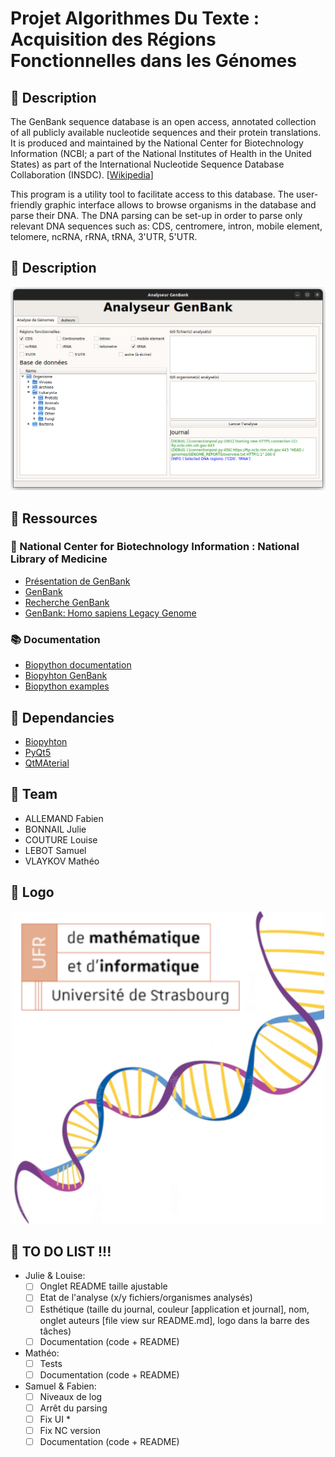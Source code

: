 # Projet Algorithmes Du Texte : Acquisition des Régions Fonctionnelles dans les Génomes

## 🧬 Description
The GenBank sequence database is an open access, annotated collection of all publicly available nucleotide sequences and their protein translations. It is produced and maintained by the National Center for Biotechnology Information (NCBI; a part of the National Institutes of Health in the United States) as part of the International Nucleotide Sequence Database Collaboration (INSDC). [[Wikipedia](https://en.wikipedia.org/wiki/GenBank)]  

This program is a utility tool to facilitate access to this database. The user-friendly graphic interface allows to browse organisms in the database and parse their DNA. The DNA parsing can be set-up in order to parse only relevant DNA sequences such as: CDS, centromere, intron, mobile element, telomere, ncRNA, rRNA, tRNA, 3'UTR, 5'UTR.
## 🧬 Description

<p align="center">
  <img src="screenshot.png" />
</p>

## 📂 Ressources

### 🔬 National Center for Biotechnology Information : National Library of Medicine
- [Présentation de GenBank](https://www.ncbi.nlm.nih.gov/genome/browse#!/overview/)
- [GenBank](https://ftp.ncbi.nlm.nih.gov/genomes/genbank/)
- [Recherche GenBank](https://www.ncbi.nlm.nih.gov/genome/)
- [GenBank: Homo sapiens Legacy Genome](https://www.ncbi.nlm.nih.gov/genome/?term=txid9606[orgn])

### 📚 Documentation
- [Biopython documentation](http://biopython.org/DIST/docs/tutorial/Tutorial.html#sec168)
- [Biopyhton GenBank](https://biopython.org/docs/1.76/api/Bio.GenBank.html)
- [Biopython examples](https://notebook.community/widdowquinn/Notebooks-Bioinformatics/Biopython_NCBI_Entrez_downloads)

## 🔧 Dependancies
- [Biopyhton](https://biopython.org/)
- [PyQt5](https://pypi.org/project/PyQt5/)
- [QtMAterial](https://pypi.org/project/qt-material/)

## 👥 Team
- ALLEMAND Fabien
- BONNAIL Julie
- COUTURE Louise
- LEBOT Samuel
- VLAYKOV Mathéo

## 👥 Logo
<p align="center">
  <img src="logo.png" />
</p>


## 📝 TO DO LIST !!!
- Julie & Louise:
    - [ ] Onglet README taille ajustable
    - [ ] Etat de l'analyse (x/y fichiers/organismes analysés)
    - [ ] Esthétique (taille du journal, couleur [application et journal], nom, onglet auteurs [file view sur README.md], logo dans la barre des tâches)
    - [ ] Documentation (code + README)

- Mathéo:
    - [ ] Tests
    - [ ] Documentation (code + README)

- Samuel & Fabien:
    - [ ] Niveaux de log
    - [ ] Arrêt du parsing
    - [ ] Fix UI *
    - [ ] Fix NC version
    - [ ] Documentation (code + README)